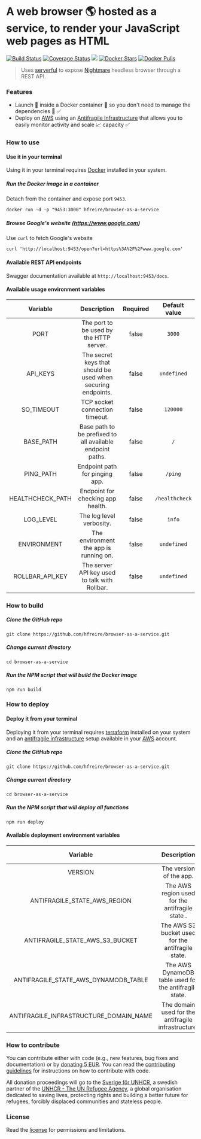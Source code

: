 # A web browser :earth_americas: hosted as a service, to render your JavaScript web pages as HTML

[![Build Status](https://travis-ci.org/hfreire/browser-as-a-service.svg?branch=master)](https://travis-ci.org/hfreire/browser-as-a-service)
[![Coverage Status](https://coveralls.io/repos/github/hfreire/browser-as-a-service/badge.svg?branch=master)](https://coveralls.io/github/hfreire/browser-as-a-service?branch=master)
[![](https://img.shields.io/github/release/hfreire/browser-as-a-service.svg)](https://github.com/hfreire/browser-as-a-service/releases)
[![Docker Stars](https://img.shields.io/docker/stars/hfreire/browser-as-a-service.svg)](https://hub.docker.com/r/hfreire/browser-as-a-service/)
[![Docker Pulls](https://img.shields.io/docker/pulls/hfreire/browser-as-a-service.svg)](https://hub.docker.com/r/hfreire/browser-as-a-service/)

> Uses [serverful](https://github.com/hfreire/serverful) to expose [Nightmare](https://github.com/segmentio/nightmare) headless browser through a REST API.

### Features
* Launch :rocket: inside a Docker container :whale: so you don't need to manage the dependencies :raised_hands: :white_check_mark:
* Deploy on [AWS](https://aws.amazon.com) using an [Antifragile Infrastructure](https://github.com/antifragile-systems/antifragile-infrastructure) that allows you to easily monitor activity and scale :chart_with_upwards_trend: capacity :white_check_mark:

### How to use

#### Use it in your terminal
Using it in your terminal requires [Docker](https://www.docker.com) installed in your system.

##### Run the Docker image in a container 
Detach from the container and expose port `9453`.
```
docker run -d -p "9453:3000" hfreire/browser-as-a-service
```

##### Browse Google's website (https://www.google.com)
Use `curl` to fetch Google's website
```
curl 'http://localhost:9453/open?url=https%3A%2F%2Fwww.google.com'
```

#### Available REST API endpoints
Swagger documentation available at `http://localhost:9453/docs`.

#### Available usage environment variables
Variable | Description | Required | Default value
:---:|:---:|:---:|:---:
PORT | The port to be used by the HTTP server. | false | `3000`
API_KEYS | The secret keys that should be used when securing endpoints. | false | `undefined`
SO_TIMEOUT | TCP socket connection timeout. | false | `120000`
BASE_PATH | Base path to be prefixed to all available endpoint paths. | false | `/`
PING_PATH | Endpoint path for pinging app. | false | `/ping`
HEALTHCHECK_PATH | Endpoint for checking app health. | false | `/healthcheck`
LOG_LEVEL | The log level verbosity. | false | `info`
ENVIRONMENT | The environment the app is running on. | false | `undefined`
ROLLBAR_API_KEY | The server API key used to talk with Rollbar. | false | `undefined`

### How to build
##### Clone the GitHub repo
```
git clone https://github.com/hfreire/browser-as-a-service.git
```

##### Change current directory
```
cd browser-as-a-service
```

##### Run the NPM script that will build the Docker image
```
npm run build
```

### How to deploy

#### Deploy it from your terminal
Deploying it from your terminal requires [terraform](https://www.terraform.io) installed on your system and an [antifragile infrastructure](https://github.com/antifragile-systems/antifragile-infrastructure) setup available in your [AWS](https://aws.amazon.com) account.

##### Clone the GitHub repo
```
git clone https://github.com/hfreire/browser-as-a-service.git
```

##### Change current directory
```
cd browser-as-a-service
```

##### Run the NPM script that will deploy all functions
```
npm run deploy
```

#### Available deployment environment variables
Variable | Description | Required | Default value
:---:|:---:|:---:|:---:
VERSION | The version of the app. | false | `latest`
ANTIFRAGILE_STATE_AWS_REGION | The AWS region used for the antifragile state . | false | `undefined`
ANTIFRAGILE_STATE_AWS_S3_BUCKET | The AWS S3 bucket used for the antifragile state. | false | `undefined`
ANTIFRAGILE_STATE_AWS_DYNAMODB_TABLE | The AWS DynamoDB table used for the antifragile state. | false | `undefined`
ANTIFRAGILE_INFRASTRUCTURE_DOMAIN_NAME | The domain used for the antifragile infrastructure. | true | `undefined`

### How to contribute
You can contribute either with code (e.g., new features, bug fixes and documentation) or by [donating 5 EUR](https://paypal.me/hfreire/5). You can read the [contributing guidelines](CONTRIBUTING.md) for instructions on how to contribute with code. 

All donation proceedings will go to the [Sverige för UNHCR](https://sverigeforunhcr.se), a swedish partner of the [UNHCR - The UN Refugee Agency](http://www.unhcr.org), a global organisation dedicated to saving lives, protecting rights and building a better future for refugees, forcibly displaced communities and stateless people.

### License
Read the [license](./LICENSE.md) for permissions and limitations.
